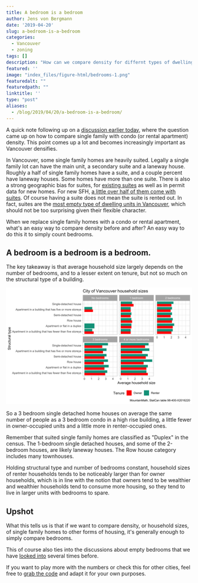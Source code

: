 ```yaml
---
title: A bedroom is a bedroom
author: Jens von Bergmann
date: '2019-04-20'
slug: a-bedroom-is-a-bedroom
categories:
  - Vancouver
  - zoning
tags: []
description: "How can we compare density for differnt types of dwellings? Just look at the bedrooms!"
featured: ''
image: "index_files/figure-html/bedrooms-1.png"
featuredalt: ""
featuredpath: ""
linktitle: ''
type: "post"
aliases:
  - /blog/2019/04/20/a-bedroom-is-a-bedroom/
---
```






A quick note following up on a [discussion earlier today](https://twitter.com/YVRHousing/status/1119747981131935745), where the question came up on how to compare single family with condo (or rental apartment) density. This point comes up a lot and becomes increasingly important as Vancouver densifies.

In Vancouver, some single family homes are heavily suited. Legally a single family lot can have the main unit, a secondary suite and a laneway house. Roughly a half of single family homes have a suite, and a couple percent have laneway houses. Some homes have more than one suite. There is also a strong geographic bias for suites, for [existing suites](https://doodles.mountainmath.ca/blog/2018/05/23/teardowns-and-emissions/) as well as in permit data for new homes. For new SFH, [a little over half of them come with suites](https://doodles.mountainmath.ca/blog/2018/07/17/making-room/). Of course having a suite does not mean the suite is rented out. In fact, suites are the [most empty type of dwelling units in Vancouver](https://doodles.mountainmath.ca/blog/2018/01/25/empty-suites/), which should not be too surprising given their flexible character.

When we replace single family homes with a condo or rental apartment, what's an easy way to compare density before and after? An easy way to do this it to simply count bedrooms.

## A bedroom is a bedroom is a bedroom.
The key takeaway is that average household size largely depends on the number of bedrooms, and to a lesser extent on tenure, but not so much on the structural type of a building. 







<img src="index_files/figure-html/bedrooms-1.png" width="768" />

So a 3 bedroom single detached home houses on average the same number of people as a 3 bedroom condo in a high rise building, a little fewer in owner-occupied units and a little more in renter-occupied ones.

Remember that suited single family homes are classified as "Duplex" in the census. The 1-bedroom single detached houses, and some of the 2-bedroom houses, are likely laneway houses. The Row house category includes many townhouses.

Holding structural type and number of bedrooms constant, household sizes of renter households tends to be noticeably larger than for owner households, which is in line with the notion that owners tend to be wealthier and wealthier households tend to consume more housing, so they tend to live in larger units with bedrooms to spare.

## Upshot
What this tells us is that if we want to compare density, or household sizes, of single family homes to other forms of housing, it's generally enough to simply compare bedrooms. 

This of course also ties into the discussions about empty bedrooms that we have [looked into](https://doodles.mountainmath.ca/blog/2018/07/17/making-room/) several times before.

If you want to play more with the numbers or check this for other cities, feel free to [grab the code](https://github.com/mountainMath/doodles/blob/master/content/posts/2019-04-20-a-bedroom-is-a-bedroom.Rmarkdown) and adapt it for your own purposes.




